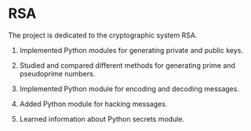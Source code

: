 # RSA
The project is dedicated to the cryptographic system RSA.

1. Implemented Python modules for generating private and public keys.

2. Studied and compared different methods for generating prime and pseudoprime numbers.

3. Implemented Python module for encoding and decoding messages.

4. Added Python module for hacking messages.

5. Learned information about Python secrets module.
